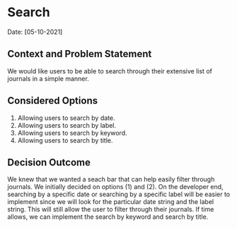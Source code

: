 # Search
Date: [05-10-2021]

## Context and Problem Statement
We would like users to be able to search through their extensive list of journals in a simple manner.

## Considered Options
1. Allowing users to search by date.
2. Allowing users to search by label. 
3. Allowing users to search by keyword.
4. Allowing users to search by title. 
   
## Decision Outcome
We knew that we wanted a seach bar that can help easily filter through journals. We initially decided on options (1) and (2). On the developer end, searching by a specific date or searching by a specific label will be easier to implement since we will look for the particular date string and the label string. This will still allow the user to filter through their journals. If time allows, we can implement the search by keyword and search by title. 